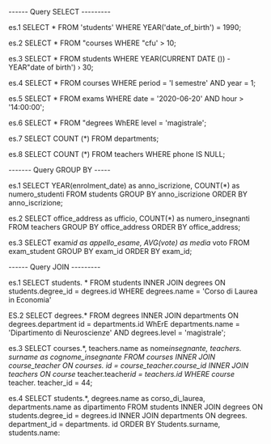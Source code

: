 ------ Query SELECT ---------

es.1
SELECT \* FROM 'students' WHERE YEAR('date_of_birth') = 1990;

es.2
SELECT \* FROM "courses WHERE "cfu' > 10;

es.3
SELECT \* FROM students WHERE YEAR(CURRENT DATE ()) - YEAR"date of birth') › 30;

es.4
SELECT \* FROM courses WHERE period = 'I semestre' AND year = 1;

es.5
SELECT \* FROM exams WHERE date = '2020-06-20' AND hour > '14:00:00';

es.6
SELECT \* FROM "degrees WhERE level = 'magistrale';

es.7
SELECT COUNT (\*) FROM departments;

es.8
SELECT COUNT (\*) FROM teachers WHERE phone IS NULL;

------- Query GROUP BY -----

es.1
SELECT YEAR(enrolment_date) as anno_iscrizione, COUNT(\*) as numero_studenti FROM students GROUP BY anno_iscrizione ORDER BY anno_iscrizione;

es.2
SELECT office_address as ufficio, COUNT(\*) as numero_insegnanti FROM teachers GROUP BY office_address ORDER BY office_address;

es.3
SELECT exam*id as appello_esame, AVG(vote) as media* voto FROM exam_student GROUP BY exam_id ORDER BY exam_id;

------ Query JOIN ---------

es.1
SELECT students. \* FROM students INNER JOIN degrees ON students.degree_id = degrees.id WHERE degrees.name = 'Corso di Laurea in Economia'

ES.2
SELECT degrees.\* FROM degrees INNER JOIN departments ON degrees.department id = departments.id WhErE departments.name = 'Dipartimento di Neuroscienze' AND degrees.level = 'magistrale';

es.3
SELECT courses.\*, teachers.name as nome*insegnante, teachers. surname as cognome_insegnante FROM courses INNER JOIN course_teacher ON courses. id = course_teacher.course_id INNER JOIN teachers ON course* teacher.teacher*id = teachers.id WHERE course* teacher. teacher_id = 44;

es.4
SELECT students.\*, degrees.name as corso_di_laurea, departments.name as dipartimento FROM students INNER JOIN degrees ON students.degree_id = degrees.id INNER JOIN departments ON degrees. department_id = departments. id ORDER BY Students.surname, students.name:
